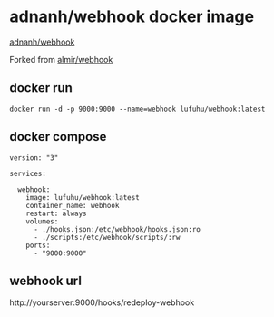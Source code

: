 # adnanh/webhook docker image

[adnanh/webhook](https://github.com/adnanh/webhook)

Forked from [almir/webhook](https://github.com/almir/docker-webhook)

## docker run
```
docker run -d -p 9000:9000 --name=webhook lufuhu/webhook:latest
```

## docker compose
```
version: "3"

services:

  webhook:
    image: lufuhu/webhook:latest
    container_name: webhook
    restart: always
    volumes:
      - ./hooks.json:/etc/webhook/hooks.json:ro
      - ./scripts:/etc/webhook/scripts/:rw
    ports:
      - "9000:9000"
```

## webhook url

http://yourserver:9000/hooks/redeploy-webhook
